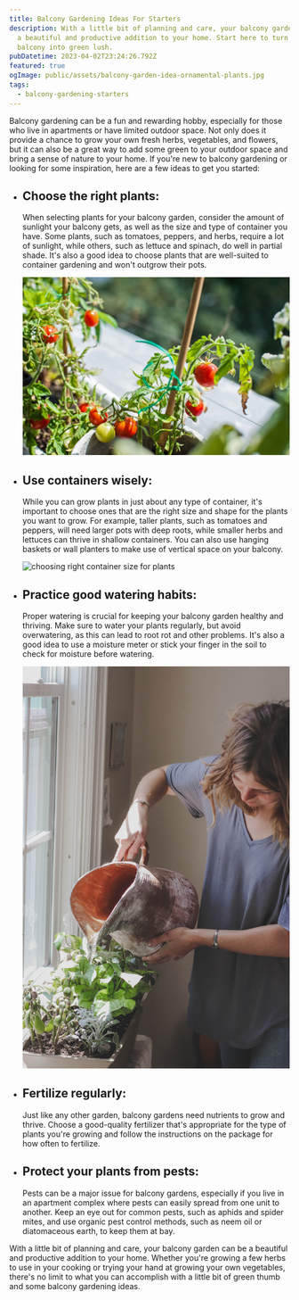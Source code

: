 ```yaml
---
title: Balcony Gardening Ideas For Starters
description: With a little bit of planning and care, your balcony garden can be
  a beautiful and productive addition to your home. Start here to turn your
  balcony into green lush.
pubDatetime: 2023-04-02T23:24:26.792Z
featured: true
ogImage: public/assets/balcony-garden-idea-ornamental-plants.jpg
tags:
  - balcony-gardening-starters
---
```

Balcony gardening can be a fun and rewarding hobby, especially for those who live in apartments or have limited outdoor space. Not only does it provide a chance to grow your own fresh herbs, vegetables, and flowers, but it can also be a great way to add some green to your outdoor space and bring a sense of nature to your home. If you're new to balcony gardening or looking for some inspiration, here are a few ideas to get you started:

* ## Choose the right plants:

  When selecting plants for your balcony garden, consider the amount of sunlight your balcony gets, as well as the size and type of container you have. Some plants, such as tomatoes, peppers, and herbs, require a lot of sunlight, while others, such as lettuce and spinach, do well in partial shade. It's also a good idea to choose plants that are well-suited to container gardening and won't outgrow their pots.

  ![tomato in balcony](/assets/tomato-in-pot-balcony.jpg)
* ## Use containers wisely:

  While you can grow plants in just about any type of container, it's important to choose ones that are the right size and shape for the plants you want to grow. For example, taller plants, such as tomatoes and peppers, will need larger pots with deep roots, while smaller herbs and lettuces can thrive in shallow containers. You can also use hanging baskets or wall planters to make use of vertical space on your balcony.

  ![choosing right container size for plants](/assets/choosing-the-right-pot-size-for-plants.jpg "Photo by <a href=\\\"https://unsplash.com/@chuckcollingwood?utm_source=unsplash&utm_medium=referral&utm_content=creditCopyText\\\">Charles C. Collingwood</a> on <a href=\\\"https://unsplash.com/photos/ke4IpOHbKC0?utm_source=unsplash&utm_medium=referral&utm_content=creditCopyText\\\">Unsplash</a>")
* ## Practice good watering habits:

  Proper watering is crucial for keeping your balcony garden healthy and thriving. Make sure to water your plants regularly, but avoid overwatering, as this can lead to root rot and other problems. It's also a good idea to use a moisture meter or stick your finger in the soil to check for moisture before watering.

  ![watering plants](public/assets/plant-watering.jpg)
* ## Fertilize regularly:

  Just like any other garden, balcony gardens need nutrients to grow and thrive. Choose a good-quality fertilizer that's appropriate for the type of plants you're growing and follow the instructions on the package for how often to fertilize.
* ## Protect your plants from pests:

  Pests can be a major issue for balcony gardens, especially if you live in an apartment complex where pests can easily spread from one unit to another. Keep an eye out for common pests, such as aphids and spider mites, and use organic pest control methods, such as neem oil or diatomaceous earth, to keep them at bay.

With a little bit of planning and care, your balcony garden can be a beautiful and productive addition to your home. Whether you're growing a few herbs to use in your cooking or trying your hand at growing your own vegetables, there's no limit to what you can accomplish with a little bit of green thumb and some balcony gardening ideas.